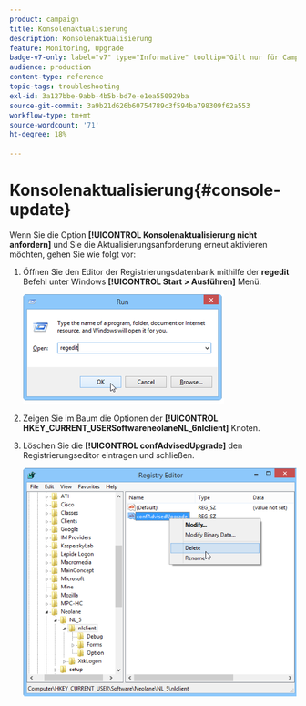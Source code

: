 ```yaml
---
product: campaign
title: Konsolenaktualisierung
description: Konsolenaktualisierung
feature: Monitoring, Upgrade
badge-v7-only: label="v7" type="Informative" tooltip="Gilt nur für Campaign Classic v7"
audience: production
content-type: reference
topic-tags: troubleshooting
exl-id: 3a127bbe-9abb-4b5b-bd7e-e1ea550929ba
source-git-commit: 3a9b21d626b60754789c3f594ba798309f62a553
workflow-type: tm+mt
source-wordcount: '71'
ht-degree: 18%

---
```


# Konsolenaktualisierung{#console-update}



Wenn Sie die Option **[!UICONTROL Konsolenaktualisierung nicht anfordern]** und Sie die Aktualisierungsanforderung erneut aktivieren möchten, gehen Sie wie folgt vor:

1. Öffnen Sie den Editor der Registrierungsdatenbank mithilfe der **regedit** Befehl unter Windows **[!UICONTROL Start > Ausführen]** Menü.

   ![](assets/ncs_console_update_1.png)

1. Zeigen Sie im Baum die Optionen der **[!UICONTROL HKEY_CURRENT_USERSoftwareneolaneNL_6nlclient]** Knoten.
1. Löschen Sie die **[!UICONTROL confAdvisedUpgrade]** den Registrierungseditor eintragen und schließen.

   ![](assets/ncs_console_update_2.png)
